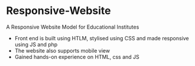 # Responsive-Website
A Responsive Website Model for Educational Institutes
- Front end is built using HTLM, stylised using CSS and made responsive using JS and php
- The website also supports mobile view
- Gained hands-on experience on HTML, css and JS
